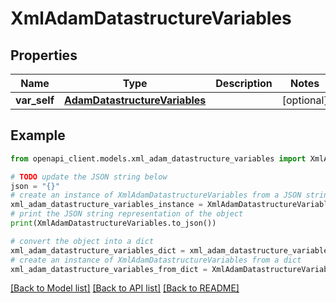 # XmlAdamDatastructureVariables


## Properties

Name | Type | Description | Notes
------------ | ------------- | ------------- | -------------
**var_self** | [**AdamDatastructureVariables**](AdamDatastructureVariables.md) |  | [optional] 

## Example

```python
from openapi_client.models.xml_adam_datastructure_variables import XmlAdamDatastructureVariables

# TODO update the JSON string below
json = "{}"
# create an instance of XmlAdamDatastructureVariables from a JSON string
xml_adam_datastructure_variables_instance = XmlAdamDatastructureVariables.from_json(json)
# print the JSON string representation of the object
print(XmlAdamDatastructureVariables.to_json())

# convert the object into a dict
xml_adam_datastructure_variables_dict = xml_adam_datastructure_variables_instance.to_dict()
# create an instance of XmlAdamDatastructureVariables from a dict
xml_adam_datastructure_variables_from_dict = XmlAdamDatastructureVariables.from_dict(xml_adam_datastructure_variables_dict)
```
[[Back to Model list]](../README.md#documentation-for-models) [[Back to API list]](../README.md#documentation-for-api-endpoints) [[Back to README]](../README.md)


